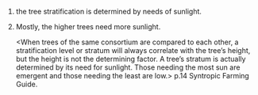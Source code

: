 1. the tree stratification is determined by needs of sunlight.
2. Mostly, the higher trees need more sunlight.

    <When trees of the same consortium are compared to each other, a stratification level or stratum will always correlate with the tree’s height, but the height is not the determining factor.  A tree’s stratum is actually determined by its need for sunlight.  Those needing the most sun are emergent and those needing the least are low.> p.14 Syntropic Farming Guide.
